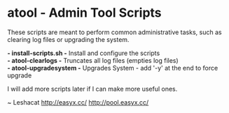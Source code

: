 # atool - Admin Tool Scripts

These scripts are meant to perform common administrative tasks, such as clearing log files or upgrading the system.

**- install-scripts.sh -** Install and configure the scripts<br />
**- atool-clearlogs -** Truncates all log files (empties log files)<br />
**- atool-upgradesystem -** Upgrades System - add '-y' at the end to force upgrade<br />

I will add more scripts later if I can make more useful ones.

~ Leshacat
http://easyx.cc/
http://pool.easyx.cc/
